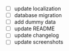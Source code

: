 - [ ] update localization
- [ ] database migration
- [ ] add dummy data
- [ ] update README
- [ ] update changelog
- [ ] update screenshots